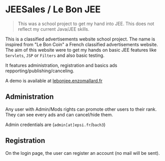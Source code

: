 # JEESales / Le Bon JEE

> This was a school project to get my hand into JEE. This does not reflect my current Java/JEE skills.

This is a classified advertisements website school project. The name is inspired from "Le Bon Coin" a French classified advertisements website.
The aim of this website were to get my hands on basic JEE features like `Servlets`, `JSP` or `Filters` and also basic testing.

It features administration, registration and basics ads repporting/publishing/canceling.

A demo is available at [lebonjee.enzomallard.fr](http://lebonjee.enzomallard.fr)

## Administration
Any user with Admin/Mods rights can promote other users to their rank.  
They can see every ads and can cancel/hide them.

Admin credentials are (`admin[at]epsi.fr`/`bach3`)

## Registration
On the login page, the user can register an account (no mail will be sent).

